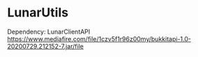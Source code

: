 # LunarUtils

Dependency: LunarClientAPI https://www.mediafire.com/file/1czv5f1r96z00my/bukkitapi-1.0-20200729.212152-7.jar/file
